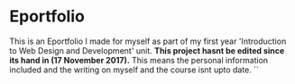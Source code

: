 # Eportfolio


This is an Eportfolio I made for myself as part of my first year 'Introduction to Web Design and Development' unit. 
**This project hasnt be edited since its hand in (17 November 2017).** This means the personal information included
 and the writing on myself and the course isnt upto date.
``